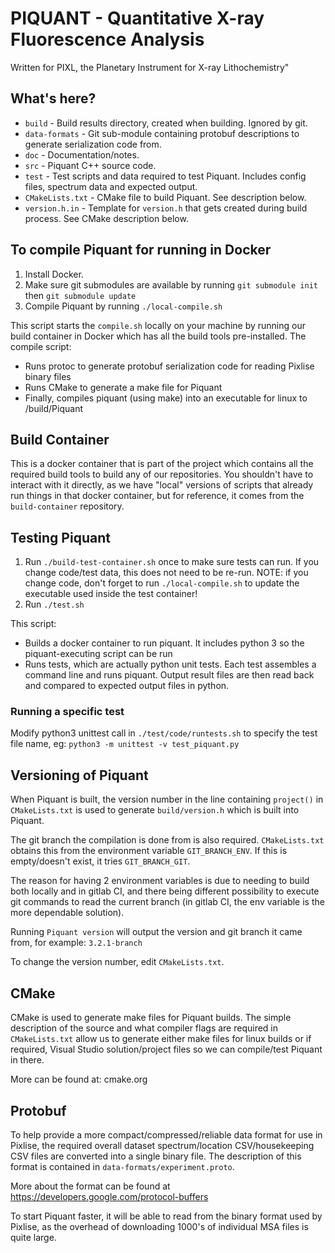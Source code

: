# PIQUANT - Quantitative X-ray Fluorescence Analysis
Written for PIXL, the Planetary Instrument for X-ray Lithochemistry"

## What's here?
- `build` - Build results directory, created when building. Ignored by git.
- `data-formats` - Git sub-module containing protobuf descriptions to generate serialization code from.
- `doc` - Documentation/notes.
- `src` - Piquant C++ source code.
- `test` - Test scripts and data required to test Piquant. Includes config files, spectrum data and expected output.
- `CMakeLists.txt` - CMake file to build Piquant. See description below.
- `version.h.in` - Template for `version.h` that gets created during build process. See CMake description below.

## To compile Piquant for running in Docker
1. Install Docker.
2. Make sure git submodules are available by running `git submodule init` then `git submodule update`
3. Compile Piquant by running `./local-compile.sh`

This script starts the `compile.sh` locally on your machine by running our build container in Docker which has
all the build tools pre-installed. The compile script:
- Runs protoc to generate protobuf serialization code for reading Pixlise binary files
- Runs CMake to generate a make file for Piquant
- Finally, compiles piquant (using make) into an executable for linux to /build/Piquant

## Build Container
This is a docker container that is part of the project which contains all the required build tools to build any
of our repositories. You shouldn't have to interact with it directly, as we have "local" versions of scripts that
already run things in that docker container, but for reference, it comes from the `build-container` repository.

## Testing Piquant
1. Run `./build-test-container.sh` once to make sure tests can run. If you change code/test data, this does not
need to be re-run. NOTE: if you change code, don't forget to run `./local-compile.sh` to update the executable used inside the test container!
2. Run `./test.sh`

This script:
- Builds a docker container to run piquant. It includes python 3 so the piquant-executing script can be run
- Runs tests, which are actually python unit tests. Each test assembles a command line and runs piquant.
Output result files are then read back and compared to expected output files in python.

### Running a specific test
Modify python3 unittest call in `./test/code/runtests.sh` to specify the test file name, eg: `python3 -m unittest -v test_piquant.py`

## Versioning of Piquant
When Piquant is built, the version number in the line containing `project()` in `CMakeLists.txt` is used
to generate `build/version.h` which is built into Piquant.

The git branch the compilation is done from is also required. `CMakeLists.txt` obtains this from the
environment variable `GIT_BRANCH_ENV`. If this is empty/doesn't exist, it tries `GIT_BRANCH_GIT`.

The reason for having 2 environment variables is due to needing to build both locally and in gitlab CI, and
there being different possibility to execute git commands to read the current branch (in gitlab CI, the env
variable is the more dependable solution).

Running `Piquant version` will output the version and git branch it came from, for example: `3.2.1-branch`

To change the version number, edit `CMakeLists.txt`.

## CMake
CMake is used to generate make files for Piquant builds. The simple description of the source and what
compiler flags are required in `CMakeLists.txt` allow us to generate either make files for linux builds
or if required, Visual Studio solution/project files so we can compile/test Piquant in there.

More can be found at: cmake.org

## Protobuf
To help provide a more compact/compressed/reliable data format for use in Pixlise, the required overall dataset
spectrum/location CSV/housekeeping CSV files are converted into a single binary file. The description of this
format is contained in `data-formats/experiment.proto`.

More about the format can be found at https://developers.google.com/protocol-buffers

To start Piquant faster, it will be able to read from the binary format used by Pixlise, as the overhead of
downloading 1000's of individual MSA files is quite large.
